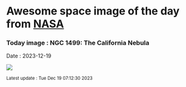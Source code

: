 
# Awesome space image of the day from [NASA](https://api.nasa.gov/)

### Today image : NGC 1499: The California Nebula
Date : 2023-12-19

![](https://apod.nasa.gov/apod/image/2312/CalNeb_Powell_960.jpg)

<small>Latest update : Tue Dec 19 07:12:30 2023</small>
        